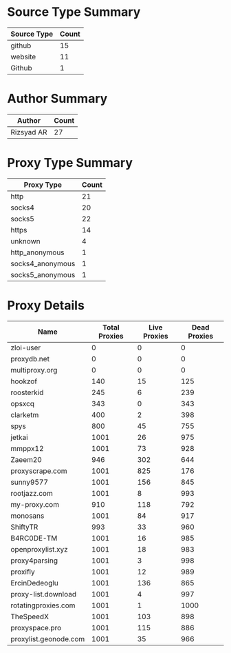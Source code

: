 # Source Type Summary

| Source Type | Count |
|-------------|-------|
| github | 15 |
| website | 11 |
| Github | 1 |


# Author Summary

| Author | Count |
|--------|-------|
| Rizsyad AR | 27 |


# Proxy Type Summary

| Proxy Type | Count |
|------------|-------|
| http | 21 |
| socks4 | 20 |
| socks5 | 22 |
| https | 14 |
| unknown | 4 |
| http_anonymous | 1 |
| socks4_anonymous | 1 |
| socks5_anonymous | 1 |


# Proxy Details

| Name | Total Proxies | Live Proxies | Dead Proxies |
|------|---------------|--------------|---------------|
| zloi-user | 0 | 0 | 0 |
| proxydb.net | 0 | 0 | 0 |
| multiproxy.org | 0 | 0 | 0 |
| hookzof | 140 | 15 | 125 |
| roosterkid | 245 | 6 | 239 |
| opsxcq | 343 | 0 | 343 |
| clarketm | 400 | 2 | 398 |
| spys | 800 | 45 | 755 |
| jetkai | 1001 | 26 | 975 |
| mmppx12 | 1001 | 73 | 928 |
| Zaeem20 | 946 | 302 | 644 |
| proxyscrape.com | 1001 | 825 | 176 |
| sunny9577 | 1001 | 156 | 845 |
| rootjazz.com | 1001 | 8 | 993 |
| my-proxy.com | 910 | 118 | 792 |
| monosans | 1001 | 84 | 917 |
| ShiftyTR | 993 | 33 | 960 |
| B4RC0DE-TM | 1001 | 16 | 985 |
| openproxylist.xyz | 1001 | 18 | 983 |
| proxy4parsing | 1001 | 3 | 998 |
| proxifly | 1001 | 12 | 989 |
| ErcinDedeoglu | 1001 | 136 | 865 |
| proxy-list.download | 1001 | 4 | 997 |
| rotatingproxies.com | 1001 | 1 | 1000 |
| TheSpeedX | 1001 | 103 | 898 |
| proxyspace.pro | 1001 | 115 | 886 |
| proxylist.geonode.com | 1001 | 35 | 966 |
